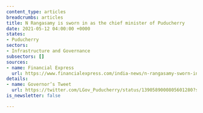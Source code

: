 ```yaml
---
content_type: articles
breadcrumbs: articles
title: N Rangasamy is sworn in as the chief minister of Puducherry
date: 2021-05-12 04:00:00 +0000
states:
- Puducherry
sectors:
- Infrastructure and Governance
subsectors: []
sources:
- name: Financial Express
  url: https://www.financialexpress.com/india-news/n-rangasamy-sworn-in-as-puducherry-chief-minister-for-record-fourth-time-pm-modi-congratulates-him/2247784/
details:
- name: Governor’s Tweet
  url: https://twitter.com/LGov_Puducherry/status/1390589000805601280?s=20
is_newsletter: false

---
```

